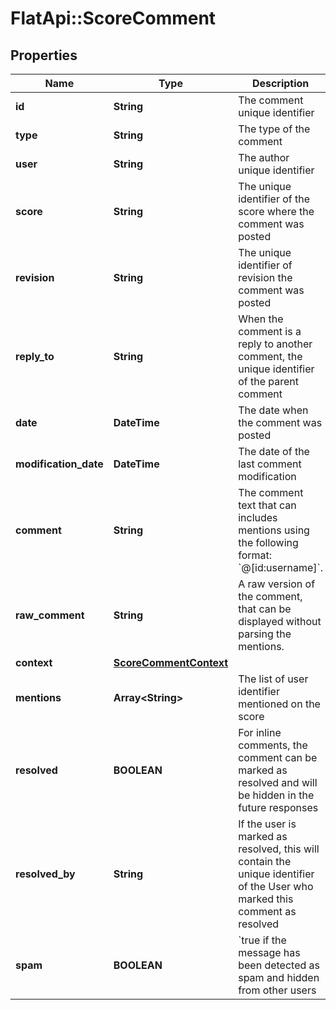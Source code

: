 # FlatApi::ScoreComment

## Properties
Name | Type | Description | Notes
------------ | ------------- | ------------- | -------------
**id** | **String** | The comment unique identifier | [optional] 
**type** | **String** | The type of the comment | [optional] 
**user** | **String** | The author unique identifier | [optional] 
**score** | **String** | The unique identifier of the score where the comment was posted | [optional] 
**revision** | **String** | The unique identifier of revision the comment was posted | [optional] 
**reply_to** | **String** | When the comment is a reply to another comment, the unique identifier of the parent comment  | [optional] 
**date** | **DateTime** | The date when the comment was posted | [optional] 
**modification_date** | **DateTime** | The date of the last comment modification | [optional] 
**comment** | **String** | The comment text that can includes mentions using the following format: &#x60;@[id:username]&#x60;.  | [optional] 
**raw_comment** | **String** | A raw version of the comment, that can be displayed without parsing the mentions.  | [optional] 
**context** | [**ScoreCommentContext**](ScoreCommentContext.md) |  | [optional] 
**mentions** | **Array&lt;String&gt;** | The list of user identifier mentioned on the score | [optional] 
**resolved** | **BOOLEAN** | For inline comments, the comment can be marked as resolved and will be hidden in the future responses  | [optional] 
**resolved_by** | **String** | If the user is marked as resolved, this will contain the unique identifier of the User who marked this comment as resolved  | [optional] 
**spam** | **BOOLEAN** | &#x60;true  if the message has been detected as spam and hidden from other users  | [optional] 


